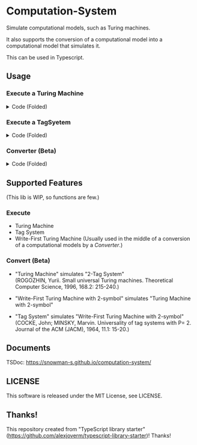 # Computation-System

Simulate computational models, such as Turing machines.

It also supports the conversion of a computational model into a computational model that simulates it.

This can be used in Typescript.

## Usage

### Execute a Turing Machine

<details><summary>Code (Folded)</summary>

```typescript
import { TMRuleSet, TMStateFrom, TMSymbolFrom, TuringMachine } from "computation-system";
// Create symbol and states.
let [A, B, Blank] = TMSymbolFrom("A", "B", "S");
let [q1, q2, qf] = TMStateFrom("q1", "q2", "qf");

// Create rule set.
let ruleset = TMRuleSet.builder()
  .state(q1)
  .add(A, B, "R")
  .add(B, A, "R", q2)
  .state(q2)
  .add(B, B, "R", qf)
  .state(qf)
  .build();

//Create Turing Machine!
let tm = new TuringMachine(Blank, ruleset, q1, qf);

// Start Turing Machine.
tm.start([[A, A, B, B], 0]);
// Proceed. The system will automatically stop.
tm.proceed(10);

// Get now configuration(operation-dependent information) of Turing Machine.
const afterConfig = tm.getConfiguration()!;

// Print tape of Turing Machine.
console.log(afterConfig.tape.toString());
```

</details>

### Execute a TagSyetem

<details><summary>Code (Folded)</summary>

```typescript
import { TagSystem, TagSystemLetterFrom, TagSystemRuleSet } from "computation-system";

// Create letters.
const [a, b, c, H] = TagSystemLetterFrom("a", "b", "c", "H");

// Create rule set.
const ruleset = TagSystemRuleSet.builder()
  .add(a, [c, c, b, a, H])
  .add(b, [c, c, a])
  .add(c, [c, c])
  .addStop(H)
  .build();

//Create Tag System!
const ts = new TagSystem(2, ruleset);

// Start Tag System.
ts.start([[b, a, a]]);

// Proceed. The system will automatically stop.
ts.proceed(20);

// Get now configuration(operation-dependent information) of Tag System.
const afterConfig = ts.getConfiguration()!;

// Print tape of Tag System.
console.log(afterConfig.word.toString());
```

</details>

### Converter (Beta)

<details><summary>Code (Folded)</summary>

```typescript
// Let's make "Turing Machine" which simulates "2-Tag System". (Yurii Rogozhin. Small universal Turing machines. Theoretical Computer Science, 168(2):215–240, 1996.)

//Create 2-Tag System first.
//(If it started with ABB, The computation will be ABB -> BBH -> HA.)
const [A, B, H] = TagSystemLetterFrom("A", "B", "H");

const tagSystemRuleSet = TagSystemRuleSet.builder().add(A, [B, H]).add(B, [A]).addStop(H).build();
const tagSystem = new TagSystem(2, tagSystemRuleSet);

//Create Turing Machine which can simulate ANY 2-Tag System.
const transformHierarchy: ITransformHierarchy<
  [TagSystem, TuringMachine],
  [Tag2SystemToTuringMachine218TransformLog]
> = createHierarchy(Converter.tag2SystemToTuringMachine218());

//Pass the 2-Tag System and start Turing Machine.
//(The Tag System will be copied and freezed, to refer operation-INdependent information)
transformHierarchy.start(tagSystem, [[A, B, B]]);

//Proceed.
while (!transformHierarchy.stopped()) {
  transformHierarchy.proceed(1);
}

//Get the configuration of the Turing Machine, And interpret it as the Tag System's configuration.
//This hierarchy has type argument [TagSystem, TuringMachine]. So, with "0", we can refer Tag System's information. (Of course, with "1", we can refer Turing Machine's information.)
const configOfTagSystem: TagSystemConfiguration = transformHierarchy.getConfiguration(0)!;

//This hierarchy is stopped, so Tag System's word must be HA.
console.log(configOfTagSystem.word.toString()); // HA

//Get configuration of the Turing Machine and print tape.
const configOfTM: TMConfiguration = transformHierarchy.getConfiguration(1)!;

console.log(configOfTM.tape.toString());

//Get the log-object showing how the transformation was performed.
//The format of that table depends on the conversion method. See the code of "converter.ts".
//!WARN! This feature is currently particularly unstable and can easily change (e.g., method names), so use with caution.
const table = transformHierarchy.getTransFormLogOf(0)!;
```

</details>

## Supported Features

(This lib is WIP, so functions are few.)

### Execute

- Turing Machine
- Tag System
- Write-First Turing Machine (Usually used in the middle of a conversion of a computational models by a _Converter_.)

### Convert (Beta)

- "Turing Machine" simulates "2-Tag System"  
   (ROGOZHIN, Yurii. Small universal Turing machines. Theoretical Computer Science, 1996, 168.2: 215-240.)

- "Write-First Turing Machine with 2-symbol" simulates "Turing Machine with 2-symbol"
- "Tag System" simulates "Write-First Turing Machine with 2-symbol"
  (COCKE, John; MINSKY, Marvin. Universality of tag systems with P= 2. Journal of the ACM (JACM), 1964, 11.1: 15-20.)

## Documents

TSDoc: https://snowman-s.github.io/computation-system/

## LICENSE

This software is released under the MIT License, see LICENSE.

## Thanks!

This repository created from "TypeScript library starter"(https://github.com/alexjoverm/typescript-library-starter)! Thanks!
